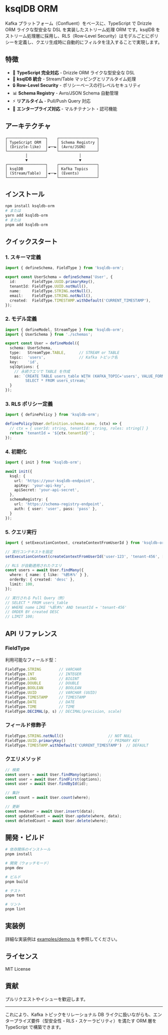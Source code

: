 # ksqlDB ORM

Kafka プラットフォーム（Confluent）をベースに、TypeScript で Drizzle ORM ライクな型安全な DSL を実装したストリーム処理 ORM です。ksqlDB をストリーム処理層に採用し、RLS（Row-Level Security）はモデルごとにポリシーを定義し、クエリ生成時に自動的にフィルタを注入することで実現します。

## 特徴

- 🔷 **TypeScript 完全対応** - Drizzle ORM ライクな型安全な DSL
- 🚀 **ksqlDB 統合** - Stream/Table マッピングとリアルタイム処理
- 🔒 **Row-Level Security** - ポリシーベースの行レベルセキュリティ
- 📊 **Schema Registry** - Avro/JSON Schema 自動管理
- ⚡ **リアルタイム** - Pull/Push Query 対応
- 🏢 **エンタープライズ対応** - マルチテナント・認可機能

## アーキテクチャ

```
┌─────────────────┐    ┌─────────────────┐
│ TypeScript ORM  │    │ Schema Registry │
│ (Drizzle-like)  │◄──►│ (Avro/JSON)     │
└─────────────────┘    └─────────────────┘
         │                       │
         ▼                       ▼
┌─────────────────┐    ┌─────────────────┐
│ ksqlDB          │    │ Kafka Topics    │
│ (Stream/Table)  │◄──►│ (Events)        │
└─────────────────┘    └─────────────────┘
```

## インストール

```bash
npm install ksqldb-orm
# または
yarn add ksqldb-orm
# または
pnpm add ksqldb-orm
```

## クイックスタート

### 1. スキーマ定義

```typescript
import { defineSchema, FieldType } from 'ksqldb-orm';

export const UserSchema = defineSchema('User', {
  id:       FieldType.UUID.primaryKey(),
  tenantId: FieldType.UUID.notNull(),
  name:     FieldType.STRING.notNull(),
  email:    FieldType.STRING.notNull(),
  created:  FieldType.TIMESTAMP.withDefault('CURRENT_TIMESTAMP'),
});
```

### 2. モデル定義

```typescript
import { defineModel, StreamType } from 'ksqldb-orm';
import { UserSchema } from './schemas';

export const User = defineModel({
  schema: UserSchema,
  type:   StreamType.TABLE,      // STREAM or TABLE
  topic:  'users',               // Kafka トピック名
  key:    'id',
  sqlOptions: {
    // 永続クエリで TABLE を作成
    as: `CREATE TABLE users_table WITH (KAFKA_TOPIC='users', VALUE_FORMAT='AVRO') AS
         SELECT * FROM users_stream;`
  }
});
```

### 3. RLS ポリシー定義

```typescript
import { definePolicy } from 'ksqldb-orm';

definePolicy(User.definition.schema.name, (ctx) => {
  // ctx = { userId: string, tenantId: string, roles: string[] }
  return `tenantId = '${ctx.tenantId}'`;
});
```

### 4. 初期化

```typescript
import { init } from 'ksqldb-orm';

await init({
  ksql: {
    url: 'https://your-ksqldb-endpoint',
    apiKey: 'your-api-key',
    apiSecret: 'your-api-secret',
  },
  schemaRegistry: {
    url: 'https://schema-registry-endpoint',
    auth: { user: 'user', pass: 'pass' },
  }
});
```

### 5. クエリ実行

```typescript
import { setExecutionContext, createContextFromUserId } from 'ksqldb-orm';

// 実行コンテキストを設定
setExecutionContext(createContextFromUserId('user-123', 'tenant-456', ['user']));

// RLS が自動適用されたクエリ
const users = await User.findMany({
  where: { name: { like: '%鈴木%' } },
  orderBy: { created: 'desc' },
  limit: 100,
});

// 実行される Pull Query（例）
// SELECT * FROM users_table
// WHERE name LIKE '%鈴木%' AND tenantId = 'tenant-456'
// ORDER BY created DESC
// LIMIT 100;
```

## API リファレンス

### FieldType

利用可能なフィールド型：

```typescript
FieldType.STRING        // VARCHAR
FieldType.INT           // INTEGER
FieldType.LONG          // BIGINT
FieldType.DOUBLE        // DOUBLE
FieldType.BOOLEAN       // BOOLEAN
FieldType.UUID          // VARCHAR (UUID)
FieldType.TIMESTAMP     // TIMESTAMP
FieldType.DATE          // DATE
FieldType.TIME          // TIME
FieldType.DECIMAL(p, s) // DECIMAL(precision, scale)
```

### フィールド修飾子

```typescript
FieldType.STRING.notNull()                    // NOT NULL
FieldType.UUID.primaryKey()                   // PRIMARY KEY
FieldType.TIMESTAMP.withDefault('CURRENT_TIMESTAMP')  // DEFAULT
```

### クエリメソッド

```typescript
// 検索
const users = await User.findMany(options);
const user = await User.findFirst(options);
const user = await User.findById(id);

// 集計
const count = await User.count(where);

// 更新
const newUser = await User.insert(data);
const updatedCount = await User.update(where, data);
const deletedCount = await User.delete(where);
```

## 開発・ビルド

```bash
# 依存関係のインストール
pnpm install

# 開発（ウォッチモード）
pnpm dev

# ビルド
pnpm build

# テスト
pnpm test

# リント
pnpm lint
```

## 実装例

詳細な実装例は [examples/demo.ts](examples/demo.ts) を参照してください。

## ライセンス

MIT License

## 貢献

プルリクエストやイシューを歓迎します。

---

これにより、Kafka トピックをリレーショナル DB ライクに扱いながらも、エンタープライズ要件（型安全性・RLS・スケーラビリティ）を満たす ORM 層を TypeScript で構築できます。